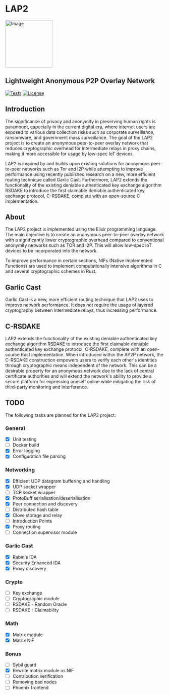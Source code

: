 # LAP2
<img src="https://user-images.githubusercontent.com/42644807/234358607-a11e2223-3ddf-489d-af27-5392e65dc4a5.png" alt="Image" width="150" height="150">

## Lightweight Anonymous P2P Overlay Network
[![Tests](https://img.shields.io/github/actions/workflow/status/r1ghtwr0ng/lap2/.github/workflows/elixir.yml?branch=master&label=Elixir%20CI&logo=github)](https://github.com/r1ghtwr0ng/lap2/actions/workflows/elixir.yml)
[![License](https://badgen.net/badge/license/MIT/blue)](https://opensource.org/licenses/MIT)
## Introduction


The significance of privacy and anonymity in preserving human rights is paramount, especially in the current digital era, where internet users are exposed to various data collection risks such as corporate surveillance, ransomware, and government mass surveillance. The goal of the LAP2 project is to create an anonymous peer-to-peer overlay network that reduces cryptographic overhead for intermediate relays in proxy chains, making it more accessible for usage by low-spec IoT devices. 

LAP2 is inspired by and builds upon existing solutions for anonymous peer-to-peer networks such as Tor and I2P while attempting to improve performance using recently published research on a new, more efficient routing technique called Garlic Cast. Furthermore, LAP2 extends the functionality of the existing deniable authenticated key exchange algorithm RSDAKE to introduce the first claimable deniable authenticated key exchange protocol, C-RSDAKE, complete with an open-source C implementation.

## About

The LAP2 project is implemented using the Elixir programming language. The main objective is to create an anonymous peer-to-peer overlay network with a significantly lower cryptographic overhead compared to conventional anonymity networks such as TOR and I2P. This will allow low-spec IoT devices to be incorporated into the network.

To improve performance in certain sections, NIFs (Native Implemented Functions) are used to implement computationally intensive algorithms in C and several cryptographic schemes in Rust.

## Garlic Cast

Garlic Cast is a new, more efficient routing technique that LAP2 uses to improve network performance. It does not require the usage of layered cryptography between intermediate relays, thus increasing performance.

## C-RSDAKE

LAP2 extends the functionality of the existing deniable authenticated key exchange algorithm RSDAKE to introduce the first claimable deniable authenticated key exchange protocol, C-RSDAKE, complete with an open-source Rust implementation. When introduced within the AP2P network, the C-RSDAKE construction empowers users to verify each other's identities through cryptographic means independent of the network. This can be a desirable property for an anonymous network due to the lack of central certificate authorities and will extend the network's ability to provide a secure platform for expressing oneself online while mitigating the risk of third-party monitoring and interference.

## TODO

The following tasks are planned for the LAP2 project:

### General

- [x] Unit testing
- [ ] Docker build
- [x] Error logging
- [x] Configuration file parsing

### Networking

- [x] Efficient UDP datagram buffering and handling
- [x] UDP socket wrapper
- [ ] TCP socket wrapper
- [x] ProtoBuff serialisation/deserialisation
- [x] Peer connection and discovery
- [ ] Distributed hash table
- [x] Clove storage and relay
- [ ] Introduction Points
- [x] Proxy routing
- [ ] Connection supervisor module

### Garlic Cast

- [x] Rabin's IDA
- [x] Security Enhanced IDA
- [x] Proxy discovery

### Crypto
- [ ] Key exchange
- [ ] Cryptographic module
- [ ] RSDAKE - Random Oracle
- [ ] RSDAKE - Claimability

### Math

- [x] Matrix module
- [x] Matrix NIF

### Bonus
- [ ] Sybil guard
- [x] Rewrite matrix module as NIF
- [ ] Contribution verification
- [ ] Removing bad nodes
- [ ] Phoenix frontend
